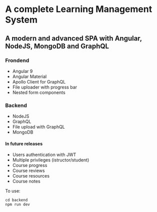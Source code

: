 # A complete Learning Management System

## A modern and advanced SPA with Angular, NodeJS, MongoDB and GraphQL
  
### Frondend

- Angular 9
- Angular Material
- Apollo Client for GraphQL
- File uploader with progress bar
- Nested form components

### Backend

- NodeJS
- GraphQL
- File upload with GraphQL
- MongoDB

#### In future releases

- Users authentication with JWT
- Multiple privileges (istructor/student)
- Course progress
- Course reviews
- Course resources
- Course notes

To use:

    cd backend
    npm run dev
